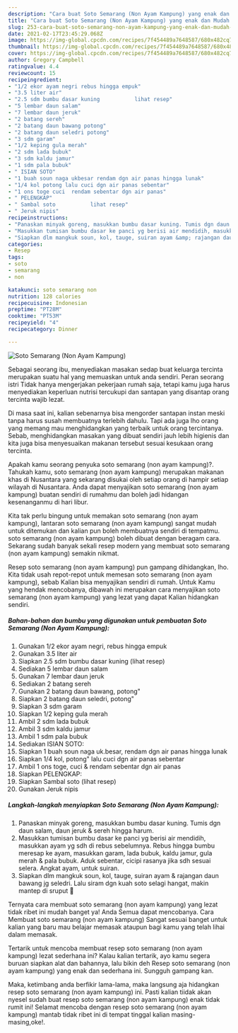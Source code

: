 ```yaml
---
description: "Cara buat Soto Semarang (Non Ayam Kampung) yang enak dan Mudah Dibuat"
title: "Cara buat Soto Semarang (Non Ayam Kampung) yang enak dan Mudah Dibuat"
slug: 253-cara-buat-soto-semarang-non-ayam-kampung-yang-enak-dan-mudah-dibuat
date: 2021-02-17T23:45:29.068Z
image: https://img-global.cpcdn.com/recipes/7f454489a7648587/680x482cq70/soto-semarang-non-ayam-kampung-foto-resep-utama.jpg
thumbnail: https://img-global.cpcdn.com/recipes/7f454489a7648587/680x482cq70/soto-semarang-non-ayam-kampung-foto-resep-utama.jpg
cover: https://img-global.cpcdn.com/recipes/7f454489a7648587/680x482cq70/soto-semarang-non-ayam-kampung-foto-resep-utama.jpg
author: Gregory Campbell
ratingvalue: 4.4
reviewcount: 15
recipeingredient:
- "1/2 ekor ayam negri rebus hingga empuk"
- "3.5 liter air"
- "2.5 sdm bumbu dasar kuning           lihat resep"
- "5 lembar daun salam"
- "7 lembar daun jeruk"
- "2 batang sereh"
- "2 batang daun bawang potong"
- "2 batang daun seledri potong"
- "3 sdm garam"
- "1/2 keping gula merah"
- "2 sdm lada bubuk"
- "3 sdm kaldu jamur"
- "1 sdm pala bubuk"
- " ISIAN SOTO"
- "1 buah soun naga ukbesar rendam dgn air panas hingga lunak"
- "1/4 kol potong lalu cuci dgn air panas sebentar"
- "1 ons toge cuci  rendam sebentar dgn air panas"
- " PELENGKAP"
- " Sambal soto           lihat resep"
- " Jeruk nipis"
recipeinstructions:
- "Panaskan minyak goreng, masukkan bumbu dasar kuning. Tumis dgn daun salam, daun jeruk &amp; sereh hingga harum."
- "Masukkan tumisan bumbu dasar ke panci yg berisi air mendidih, masukkan ayam yg sdh di rebus sebelumnya. Rebus hingga bumbu meresap ke ayam, masukkan garam, lada bubuk, kaldu jamur, gula merah &amp; pala bubuk. Aduk sebentar, cicipi rasanya jika sdh sesuai selera. Angkat ayam, untuk suiran."
- "Siapkan dlm mangkuk soun, kol, tauge, suiran ayam &amp; rajangan daun bawang jg seledri. Lalu siram dgn kuah soto selagi hangat, makin mantep di sruput 🤤"
categories:
- Resep
tags:
- soto
- semarang
- non

katakunci: soto semarang non 
nutrition: 128 calories
recipecuisine: Indonesian
preptime: "PT28M"
cooktime: "PT53M"
recipeyield: "4"
recipecategory: Dinner

---
```



![Soto Semarang (Non Ayam Kampung)](https://img-global.cpcdn.com/recipes/7f454489a7648587/680x482cq70/soto-semarang-non-ayam-kampung-foto-resep-utama.jpg)

Sebagai seorang ibu, menyediakan masakan sedap buat keluarga tercinta merupakan suatu hal yang memuaskan untuk anda sendiri. Peran seorang istri Tidak hanya mengerjakan pekerjaan rumah saja, tetapi kamu juga harus menyediakan keperluan nutrisi tercukupi dan santapan yang disantap orang tercinta wajib lezat.

Di masa  saat ini, kalian sebenarnya bisa mengorder santapan instan meski tanpa harus susah membuatnya terlebih dahulu. Tapi ada juga lho orang yang memang mau menghidangkan yang terbaik untuk orang tercintanya. Sebab, menghidangkan masakan yang dibuat sendiri jauh lebih higienis dan kita juga bisa menyesuaikan makanan tersebut sesuai kesukaan orang tercinta. 



Apakah kamu seorang penyuka soto semarang (non ayam kampung)?. Tahukah kamu, soto semarang (non ayam kampung) merupakan makanan khas di Nusantara yang sekarang disukai oleh setiap orang di hampir setiap wilayah di Nusantara. Anda dapat menyajikan soto semarang (non ayam kampung) buatan sendiri di rumahmu dan boleh jadi hidangan kesenanganmu di hari libur.

Kita tak perlu bingung untuk memakan soto semarang (non ayam kampung), lantaran soto semarang (non ayam kampung) sangat mudah untuk ditemukan dan kalian pun boleh membuatnya sendiri di tempatmu. soto semarang (non ayam kampung) boleh dibuat dengan beragam cara. Sekarang sudah banyak sekali resep modern yang membuat soto semarang (non ayam kampung) semakin nikmat.

Resep soto semarang (non ayam kampung) pun gampang dihidangkan, lho. Kita tidak usah repot-repot untuk memesan soto semarang (non ayam kampung), sebab Kalian bisa menyajikan sendiri di rumah. Untuk Kamu yang hendak mencobanya, dibawah ini merupakan cara menyajikan soto semarang (non ayam kampung) yang lezat yang dapat Kalian hidangkan sendiri.

<!--inarticleads1-->

##### Bahan-bahan dan bumbu yang digunakan untuk pembuatan Soto Semarang (Non Ayam Kampung):

1. Gunakan 1/2 ekor ayam negri, rebus hingga empuk
1. Gunakan 3.5 liter air
1. Siapkan 2.5 sdm bumbu dasar kuning           (lihat resep)
1. Sediakan 5 lembar daun salam
1. Gunakan 7 lembar daun jeruk
1. Sediakan 2 batang sereh
1. Gunakan 2 batang daun bawang, potong&#34;
1. Siapkan 2 batang daun seledri, potong&#34;
1. Siapkan 3 sdm garam
1. Siapkan 1/2 keping gula merah
1. Ambil 2 sdm lada bubuk
1. Ambil 3 sdm kaldu jamur
1. Ambil 1 sdm pala bubuk
1. Sediakan  ISIAN SOTO:
1. Siapkan 1 buah soun naga uk.besar, rendam dgn air panas hingga lunak
1. Siapkan 1/4 kol, potong&#34; lalu cuci dgn air panas sebentar
1. Ambil 1 ons toge, cuci &amp; rendam sebentar dgn air panas
1. Siapkan  PELENGKAP:
1. Siapkan  Sambal soto           (lihat resep)
1. Gunakan  Jeruk nipis




<!--inarticleads2-->

##### Langkah-langkah menyiapkan Soto Semarang (Non Ayam Kampung):

1. Panaskan minyak goreng, masukkan bumbu dasar kuning. Tumis dgn daun salam, daun jeruk &amp; sereh hingga harum.
1. Masukkan tumisan bumbu dasar ke panci yg berisi air mendidih, masukkan ayam yg sdh di rebus sebelumnya. Rebus hingga bumbu meresap ke ayam, masukkan garam, lada bubuk, kaldu jamur, gula merah &amp; pala bubuk. Aduk sebentar, cicipi rasanya jika sdh sesuai selera. Angkat ayam, untuk suiran.
1. Siapkan dlm mangkuk soun, kol, tauge, suiran ayam &amp; rajangan daun bawang jg seledri. Lalu siram dgn kuah soto selagi hangat, makin mantep di sruput 🤤




Ternyata cara membuat soto semarang (non ayam kampung) yang lezat tidak ribet ini mudah banget ya! Anda Semua dapat mencobanya. Cara Membuat soto semarang (non ayam kampung) Sangat sesuai banget untuk kalian yang baru mau belajar memasak ataupun bagi kamu yang telah lihai dalam memasak.

Tertarik untuk mencoba membuat resep soto semarang (non ayam kampung) lezat sederhana ini? Kalau kalian tertarik, ayo kamu segera buruan siapkan alat dan bahannya, lalu bikin deh Resep soto semarang (non ayam kampung) yang enak dan sederhana ini. Sungguh gampang kan. 

Maka, ketimbang anda berfikir lama-lama, maka langsung aja hidangkan resep soto semarang (non ayam kampung) ini. Pasti kalian tiidak akan nyesel sudah buat resep soto semarang (non ayam kampung) enak tidak rumit ini! Selamat mencoba dengan resep soto semarang (non ayam kampung) mantab tidak ribet ini di tempat tinggal kalian masing-masing,oke!.

